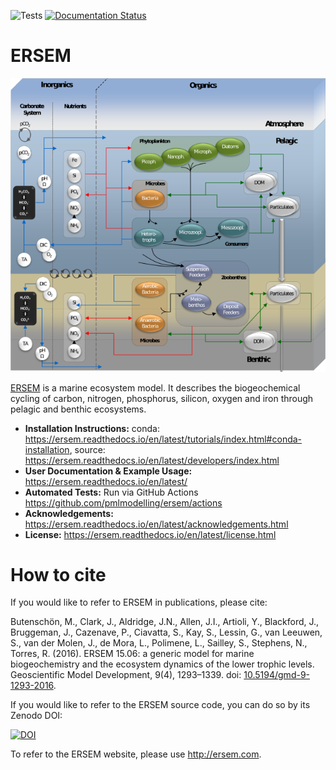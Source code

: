 ![Tests](https://github.com/pmlmodelling/ersem/workflows/build-ersem/badge.svg) 
[![Documentation Status](https://readthedocs.org/projects/ersem/badge/?version=latest)](https://ersem.readthedocs.io/en/latest/?badge=latest)

# ERSEM

![ERSEM diagram](docs/images/ERSEM.png)

[ERSEM](http://ersem.com) is a marine ecosystem model. It describes the
biogeochemical cycling of carbon, nitrogen, phosphorus, silicon, oxygen and
iron through pelagic and benthic ecosystems. 

- **Installation Instructions:** conda: https://ersem.readthedocs.io/en/latest/tutorials/index.html#conda-installation, source: https://ersem.readthedocs.io/en/latest/developers/index.html
- **User Documentation & Example Usage:** https://ersem.readthedocs.io/en/latest/
- **Automated Tests:** Run via GitHub Actions https://github.com/pmlmodelling/ersem/actions
- **Acknowledgements:** https://ersem.readthedocs.io/en/latest/acknowledgements.html
- **License:** https://ersem.readthedocs.io/en/latest/license.html

# How to cite

If you would like to refer to ERSEM in publications, please cite:

Butenschön, M., Clark, J., Aldridge, J.N., Allen, J.I., Artioli, Y.,
Blackford, J., Bruggeman, J., Cazenave, P., Ciavatta, S., Kay, S., Lessin, G.,
van Leeuwen, S., van der Molen, J., de Mora, L., Polimene, L., Sailley, S.,
Stephens, N., Torres, R. (2016). ERSEM 15.06: a generic model for marine
biogeochemistry and the ecosystem dynamics of the lower trophic levels.
Geoscientific Model Development, 9(4), 1293–1339.
doi: [10.5194/gmd-9-1293-2016](https://doi.org/10.5194/gmd-9-1293-2016).

If you would like to refer to the ERSEM source code, you can do so by its Zenodo DOI:

[![DOI](https://zenodo.org/badge/302390544.svg)](https://zenodo.org/badge/latestdoi/302390544)

To refer to the ERSEM website, please use <http://ersem.com>.

